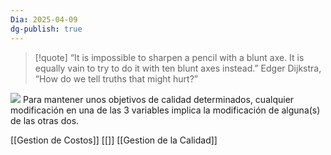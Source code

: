 ```yaml
---
Dia: 2025-04-09
dg-publish: true
---
```


>[!quote] “It is impossible to sharpen a pencil with a blunt axe. It is equally vain to try to do it with ten blunt axes instead.”
Edger Dijkstra, “How do we tell truths that might hurt?”
 
>

![](https://lh7-rt.googleusercontent.com/slidesz/AGV_vUd0AR1Py8wlexuUPgcb5x4EjwaFI3dEnqoJfot4ZO5HfpwHcRW3dbQ2-UgxTCea8Tu6X24F6qER4vUve-VZYaMNVHmqMjmphd4opzDoWioaB9HOzWDnLUFxVgUWyKJ4rr2Emt5_tqaUvtwzX1S5YA=s2048?key=C3GRf55xXz4dfeiioTsKxm9H)
Para mantener unos objetivos de calidad determinados, cualquier modificación en una de las 3 variables implica la modificación de alguna(s) de las otras dos.

[[Gestion de Costos]]
[[]]
[[Gestion de la Calidad]]